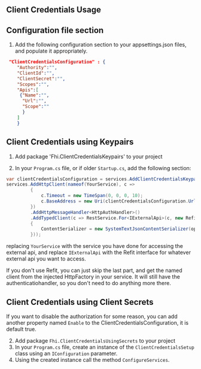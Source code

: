 ﻿## Client Credentials Usage


## Configuration file section

1. Add the following configuration section to your appsettings.json files, and populate it appropriately.


```json
 "ClientCredentialsConfiguration" : {
    "Authority":"",
    "ClientId":"",
    "ClientSecret":"",
    "Scopes":"",
    "Apis":[
     {"Name":"",
      "Url":"",
      "Scope":""
      }
    ]
    }

```

## Client Credentials using Keypairs

1. Add package 'Fhi.ClientCredentialsKeypairs' to your project

2. In your `Program.cs` file, or if older `Startup.cs`, add the following section:

```cs
var clientCredentialsConfiguration = services.AddClientCredentialsKeypairs(Configuration);
services.AddHttpClient(nameof(YourService), c =>
         {
             c.Timeout = new TimeSpan(0, 0, 0, 10);
             c.BaseAddress = new Uri(clientCredentialsConfiguration.Url);
         })
         .AddHttpMessageHandler<HttpAuthHandler>()
         .AddTypedClient(c => RestService.For<IExternalApi>(c, new RefitSettings
         {
             ContentSerializer = new SystemTextJsonContentSerializer(options)
         }));
```
replacing `YourService` with the service you have done for accessing the external api, and replace `IExternalApi` with the Refit interface for whatever external api you want to access.

If you don't use Refit, you can just skip the last part, and get the named client from the injected HttpFactory in your service. It will still have the authenticatiohandler, so you don't need to do anything more there.



## Client Credentials using Client Secrets

If you want to disable the authorization for some reason, you can add another property named `Enable` to the ClientCredentialsConfiguration, it is default true.

2. Add package `Fhi.ClientCredentialsUsingSecrets` to your project
3. In your `Program.cs` file, create an instance of the `ClientCredentialsSetup` class using an `IConfiguration` parameter.
4. Using the created instance call the method `ConfigureServices`.

